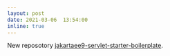 ```yaml
---
layout: post
date: 2021-03-06  13:54:00
inline: true
---
```


New reposotory [jakartaee9-servlet-starter-boilerplate](https://github.com/hantsy/jakartaee9-servlet-starter-boilerplate).
